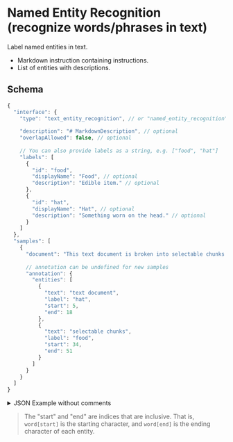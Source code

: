 # Named Entity Recognition (recognize words/phrases in text)

Label named entities in text.

- Markdown instruction containing instructions.
- List of entities with descriptions.


## Schema

```javascript
{
  "interface": {
    "type": "text_entity_recognition", // or "named_entity_recognition"
    
    "description": "# MarkdownDescription", // optional
    "overlapAllowed": false, // optional
    
    // You can also provide labels as a string, e.g. ["food", "hat"]
    "labels": [
      {
        "id": "food",
        "displayName": "Food", // optional
        "description": "Edible item." // optional
      },
      {
        "id": "hat",
        "displayName": "Hat", // optional
        "description": "Something worn on the head." // optional
      }
    ]
  },
  "samples": [
    {
      "document": "This text document is broken into selectable chunks.",
      
      // annotation can be undefined for new samples
      "annotation": {
        "entities": [
          {
            "text": "text document",
            "label": "hat",
            "start": 5,
            "end": 18
          },
          {
            "text": "selectable chunks",
            "label": "food",
            "start": 34,
            "end": 51
          }
        ]
      }
    }
  ]
}
```

<details>
  <summary>JSON Example without comments</summary>
  ```json
  {
  "interface": {
    "type": "text_entity_recognition",
    "description": "# MarkdownDescription",
    "overlapAllowed": false,
    "labels": [
      {
        "id": "food",
        "displayName": "Food",
        "description": "Edible item."
      },
      {
        "id": "hat",
        "displayName": "Hat",
        "description": "Something worn on the head."
      }
    ]
  },
  "samples": [
    {
      "document": "This text document is broken into selectable chunks.",
      "annotation": {
        "entities": [
          {
            "text": "text document",
            "label": "hat",
            "start": 5,
            "end": 18
          },
          {
            "text": "selectable chunks",
            "label": "food",
            "start": 34,
            "end": 51
          }
        ]
      }
    }
  ]
}
  ```
</details>

> The "start" and "end" are indices that are inclusive. That is, `word[start]` is the starting
> character, and `word[end]` is the ending character of each entity.

